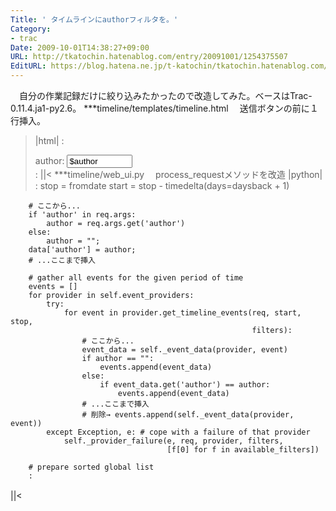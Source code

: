 ```yaml
---
Title: ' タイムラインにauthorフィルタを。'
Category:
- trac
Date: 2009-10-01T14:38:27+09:00
URL: http://tkatochin.hatenablog.com/entry/20091001/1254375507
EditURL: https://blog.hatena.ne.jp/t-katochin/tkatochin.hatenablog.com/atom/entry/6653586347154753986
---
```


　自分の作業記録だけに絞り込みたかったので改造してみた。ベースはTrac-0.11.4.ja1-py2.6。
***timeline/templates/timeline.html
　送信ボタンの前に１行挿入。
>|html|
          :
       </fieldset>
       <div><label>author: <input type="text" size="10" name="author" value="$author" /></label></div>
       <div class="buttons">
          :
||<
***timeline/web_ui.py
　process_requestメソッドを改造
>|python|
        :
        stop = fromdate
        start = stop - timedelta(days=daysback + 1)

        # ここから...
        if 'author' in req.args:
            author = req.args.get('author')
        else:
            author = "";
        data['author'] = author;
        # ...ここまで挿入

        # gather all events for the given period of time
        events = []
        for provider in self.event_providers:
            try:
                for event in provider.get_timeline_events(req, start, stop,
                                                          filters):
                    # ここから...
                    event_data = self._event_data(provider, event)
                    if author == "":
                        events.append(event_data)
                    else:
                        if event_data.get('author') == author:
                            events.append(event_data)
                    # ...ここまで挿入
                    # 削除→ events.append(self._event_data(provider, event))
            except Exception, e: # cope with a failure of that provider
                self._provider_failure(e, req, provider, filters,
                                       [f[0] for f in available_filters])

        # prepare sorted global list
        :
||<
　
